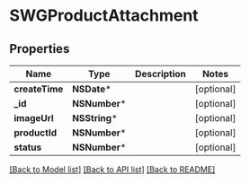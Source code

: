 # SWGProductAttachment

## Properties
Name | Type | Description | Notes
------------ | ------------- | ------------- | -------------
**createTime** | **NSDate*** |  | [optional] 
**_id** | **NSNumber*** |  | [optional] 
**imageUrl** | **NSString*** |  | [optional] 
**productId** | **NSNumber*** |  | [optional] 
**status** | **NSNumber*** |  | [optional] 

[[Back to Model list]](../README.md#documentation-for-models) [[Back to API list]](../README.md#documentation-for-api-endpoints) [[Back to README]](../README.md)


